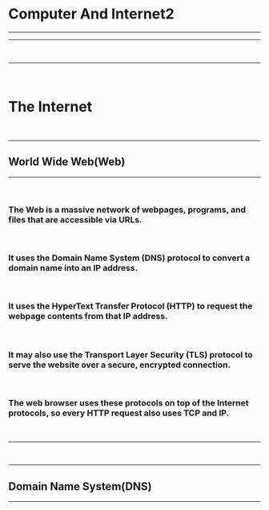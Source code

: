 # Computer And Internet2

---

---

<br>

---

<br>

# The Internet

<br>

---

## World Wide Web(Web)

---

<br>

### The Web is a massive network of webpages, programs, and files that are accessible via URLs.

<br>

### It uses the Domain Name System (DNS) protocol to convert a domain name into an IP address.

<br>

### It uses the HyperText Transfer Protocol (HTTP) to request the webpage contents from that IP address.

<br>

### It may also use the Transport Layer Security (TLS) protocol to serve the website over a secure, encrypted connection.

<br>

### The web browser uses these protocols on top of the Internet protocols, so every HTTP request also uses TCP and IP.

<br>

---

<br>

---

## Domain Name System(DNS)

---

<br>
